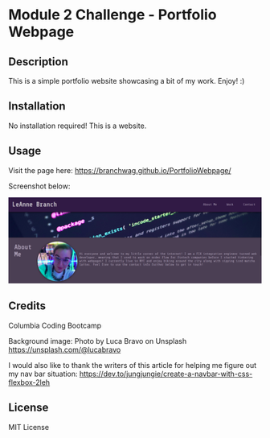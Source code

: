 # Module 2 Challenge - Portfolio Webpage

## Description

This is a simple portfolio website showcasing a bit of my work. Enjoy! :) 

## Installation

No installation required! This is a website. 

## Usage

Visit the page here: https://branchwag.github.io/PortfolioWebpage/ 

Screenshot below:

![alt text](assets/images/projectscreenshot.png)

## Credits

Columbia Coding Bootcamp

Background image:
Photo by Luca Bravo on Unsplash
https://unsplash.com/@lucabravo

I would also like to thank the writers of this article for helping me figure out my nav bar situation:
https://dev.to/jungjungie/create-a-navbar-with-css-flexbox-2leh


## License

MIT License
